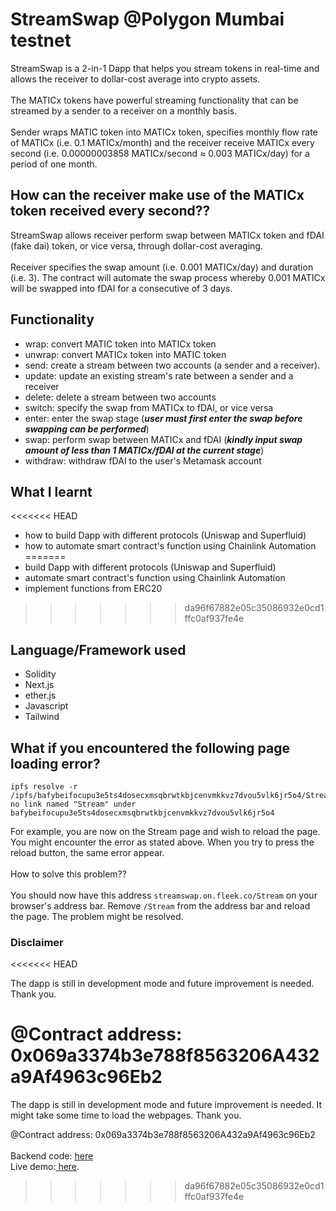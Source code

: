 # StreamSwap @Polygon Mumbai testnet

StreamSwap is a 2-in-1 Dapp that helps you stream tokens in real-time and allows the receiver to dollar-cost average into crypto assets.
<br/><br/>
The MATICx tokens have powerful streaming functionality that can be streamed by a sender to a receiver on a monthly basis.
<br/><br/>
Sender wraps MATIC token into MATICx token, specifies monthly flow rate of MATICx (i.e. 0.1 MATICx/month) and the receiver receive MATICx every second (i.e. 0.00000003858 MATICx/second ≈ 0.003 MATICx/day) for a period of one month.
<br/>

## **How can the receiver make use of the MATICx token received every second??**

StreamSwap allows receiver perform swap between MATICx token and fDAI (fake dai) token, or vice versa, through dollar-cost averaging.
<br/><br/>
Receiver specifies the swap amount (i.e. 0.001 MATICx/day) and duration (i.e. 3). The contract will automate the swap process whereby 0.001 MATICx will be swapped into fDAI for a consecutive of 3 days.

## **Functionality**

-   wrap: convert MATIC token into MATICx token
-   unwrap: convert MATICx token into MATIC token
-   send: create a stream between two accounts (a sender and a receiver).
-   update: update an existing stream's rate between a sender and a receiver
-   delete: delete a stream between two accounts
-   switch: specify the swap from MATICx to fDAI, or vice versa
-   enter: enter the swap stage (**_user must first enter the swap before swapping can be performed_**)
-   swap: perform swap between MATICx and fDAI (**_kindly input swap amount of less than 1 MATICx/fDAI at the current stage_**)
-   withdraw: withdraw fDAI to the user's Metamask account

## **What I learnt**
<<<<<<< HEAD

-   how to build Dapp with different protocols (Uniswap and Superfluid)
-   how to automate smart contract's function using Chainlink Automation
=======
- build Dapp with different protocols (Uniswap and Superfluid)
- automate smart contract's function using Chainlink Automation
- implement functions from ERC20
>>>>>>> da96f67882e05c35086932e0cd1ffc0af937fe4e

## **Language/Framework used**

-   Solidity
-   Next.js
-   ether.js
-   Javascript
-   Tailwind

## **What if you encountered the following page loading error?**

```
ipfs resolve -r /ipfs/bafybeifocupu3e5ts4dosecxmsqbrwtkbjcenvmkkvz7dvou5vlk6jr5o4/Stream: no link named "Stream" under bafybeifocupu3e5ts4dosecxmsqbrwtkbjcenvmkkvz7dvou5vlk6jr5o4
```

For example, you are now on the Stream page and wish to reload the page. You might encounter the error as stated above. When you try to press the reload button, the same error appear. <br/><br/>
How to solve this problem??<br/><br/>
You should now have this address `streamswap.on.fleek.co/Stream` on your browser's address bar. Remove `/Stream` from the address bar and reload the page. The problem might be resolved.

### **Disclaimer**
<<<<<<< HEAD

The dapp is still in development mode and future improvement is needed.
Thank you.

@Contract address: 0x069a3374b3e788f8563206A432a9Af4963c96Eb2
=======
The dapp is still in development mode and future improvement is needed. It might take some time to load the webpages.
Thank you. 

@Contract address: 0x069a3374b3e788f8563206A432a9Af4963c96Eb2 <br/><br/>
Backend code: <a href="https://github.com/meikei-99/StreamSwap_Backend" target="_blank">here</a> <br/>
Live demo:<a href="https://streamswap.on.fleek.co/" target="_blank"> here</a>.


>>>>>>> da96f67882e05c35086932e0cd1ffc0af937fe4e

